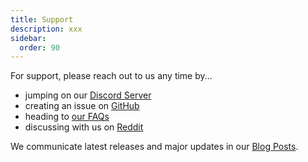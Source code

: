 ```yaml
---
title: Support
description: xxx
sidebar:
  order: 90
---
```


For support, please reach out to us any time by...
- jumping on our [Discord Server](https://discord.gg/KTWMrS2)
- creating an issue on [GitHub](https://github.com/TM9657/flow-like)
- heading to [our FAQs](https://flow-like.com/#faq)
- discussing with us on [Reddit](https://www.reddit.com/user/tm9657/)

We communicate latest releases and major updates in our [Blog Posts](https://flow-like.com/blog/).
